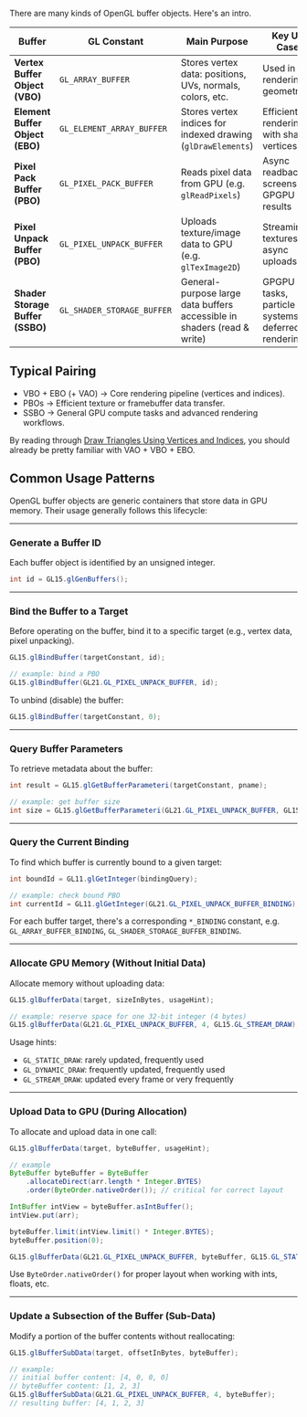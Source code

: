 There are many kinds of OpenGL buffer objects. Here's an intro.

| **Buffer**                       | **GL Constant**            | **Main Purpose**                                                        | **Key Use Cases**                                 | **Special Features**                                              |
| -------------------------------- | -------------------------- | ----------------------------------------------------------------------- | ------------------------------------------------- | ----------------------------------------------------------------- |
| **Vertex Buffer Object (VBO)**   | `GL_ARRAY_BUFFER`          | Stores vertex data: positions, UVs, normals, colors, etc.               | Used in rendering geometry                        | Used with `glVertexAttribPointer()` to feed shader inputs         |
| **Element Buffer Object (EBO)**  | `GL_ELEMENT_ARRAY_BUFFER`  | Stores vertex indices for indexed drawing (`glDrawElements`)            | Efficient rendering with shared vertices          | Bound to VAO; avoids redundant vertices                           |
| **Pixel Pack Buffer (PBO)**      | `GL_PIXEL_PACK_BUFFER`     | Reads pixel data from GPU (e.g. `glReadPixels`)                         | Async readback, screenshots, GPGPU read results   | CPU doesn't stall waiting for GPU to finish                       |
| **Pixel Unpack Buffer (PBO)**    | `GL_PIXEL_UNPACK_BUFFER`   | Uploads texture/image data to GPU (e.g. `glTexImage2D`)                 | Streaming textures, async uploads                 | Can be used with streaming video or live texture updates          |
| **Shader Storage Buffer (SSBO)** | `GL_SHADER_STORAGE_BUFFER` | General-purpose large data buffers accessible in shaders (read & write) | GPGPU tasks, particle systems, deferred rendering | Can hold large structured data; needs `layout(std430)` in shaders |

## Typical Pairing
- VBO + EBO (+ VAO) → Core rendering pipeline (vertices and indices).
- PBOs → Efficient texture or framebuffer data transfer.
- SSBO → General GPU compute tasks and advanced rendering workflows.

By reading through [Draw Triangles Using Vertices and Indices](https://github.com/tttsaurus/Mc122RenderBook/blob/main/articles/DrawVertices.md), you should already be pretty familiar with VAO + VBO + EBO.

## Common Usage Patterns

OpenGL buffer objects are generic containers that store data in GPU memory. Their usage generally follows this lifecycle:

---

### Generate a Buffer ID

Each buffer object is identified by an unsigned integer.

```java
int id = GL15.glGenBuffers();
```

---

### Bind the Buffer to a Target

Before operating on the buffer, bind it to a specific target (e.g., vertex data, pixel unpacking).

```java
GL15.glBindBuffer(targetConstant, id);

// example: bind a PBO
GL15.glBindBuffer(GL21.GL_PIXEL_UNPACK_BUFFER, id);
```

To unbind (disable) the buffer:

```java
GL15.glBindBuffer(targetConstant, 0);
```

---

### Query Buffer Parameters

To retrieve metadata about the buffer:

```java
int result = GL15.glGetBufferParameteri(targetConstant, pname);

// example: get buffer size
int size = GL15.glGetBufferParameteri(GL21.GL_PIXEL_UNPACK_BUFFER, GL15.GL_BUFFER_SIZE);
```

---

### Query the Current Binding

To find which buffer is currently bound to a given target:

```java
int boundId = GL11.glGetInteger(bindingQuery);

// example: check bound PBO
int currentId = GL11.glGetInteger(GL21.GL_PIXEL_UNPACK_BUFFER_BINDING);
```

For each buffer target, there's a corresponding `*_BINDING` constant, e.g. `GL_ARRAY_BUFFER_BINDING`, `GL_SHADER_STORAGE_BUFFER_BINDING`.

---

### Allocate GPU Memory (Without Initial Data)

Allocate memory without uploading data:

```java
GL15.glBufferData(target, sizeInBytes, usageHint);

// example: reserve space for one 32-bit integer (4 bytes)
GL15.glBufferData(GL21.GL_PIXEL_UNPACK_BUFFER, 4, GL15.GL_STREAM_DRAW);
```

Usage hints:
- `GL_STATIC_DRAW`: rarely updated, frequently used
- `GL_DYNAMIC_DRAW`: frequently updated, frequently used
- `GL_STREAM_DRAW`: updated every frame or very frequently

---

### Upload Data to GPU (During Allocation)

To allocate and upload data in one call:

```java
GL15.glBufferData(target, byteBuffer, usageHint);

// example
ByteBuffer byteBuffer = ByteBuffer
    .allocateDirect(arr.length * Integer.BYTES)
    .order(ByteOrder.nativeOrder()); // critical for correct layout

IntBuffer intView = byteBuffer.asIntBuffer();
intView.put(arr);

byteBuffer.limit(intView.limit() * Integer.BYTES);
byteBuffer.position(0);

GL15.glBufferData(GL21.GL_PIXEL_UNPACK_BUFFER, byteBuffer, GL15.GL_STATIC_DRAW);
```

Use `ByteOrder.nativeOrder()` for proper layout when working with ints, floats, etc.

---

### Update a Subsection of the Buffer (Sub-Data)

Modify a portion of the buffer contents without reallocating:

```java
GL15.glBufferSubData(target, offsetInBytes, byteBuffer);

// example:
// initial buffer content: [4, 0, 0, 0]
// byteBuffer content: [1, 2, 3]
GL15.glBufferSubData(GL21.GL_PIXEL_UNPACK_BUFFER, 4, byteBuffer);
// resulting buffer: [4, 1, 2, 3]
```
